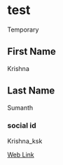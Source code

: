 # test
Temporary
## First Name
Krishna
## Last Name
Sumanth
### social id
Krishna_ksk

[Web Link](https://www.nwmissouri.edu/)
